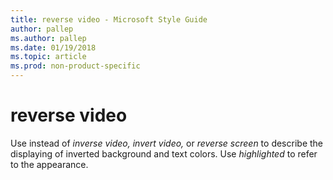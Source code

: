 ```yaml
---
title: reverse video - Microsoft Style Guide
author: pallep
ms.author: pallep
ms.date: 01/19/2018
ms.topic: article
ms.prod: non-product-specific
---
```


# reverse video

Use instead of *inverse video,* *invert video,* or *reverse screen* to describe the displaying of inverted background and text colors. Use *highlighted* to refer to the appearance.
